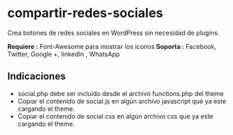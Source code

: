 # compartir-redes-sociales

Crea botones de redes sociales en WordPress sin necesidad de plugins.

**Requiere :** Font-Awesome para mostrar los iconos
**Soporta :** Facebook, Twitter, Google +, linkedIn , WhatsApp

## Indicaciones ##

* social.php debe ser incluido desde el archivo functions.php del theme
* Copiar el contenido de social.js en algún archivo javascript que ya este cargando el theme.
* Copiar el contenido de social.css en algún archivo css que ya este cargando el theme.
